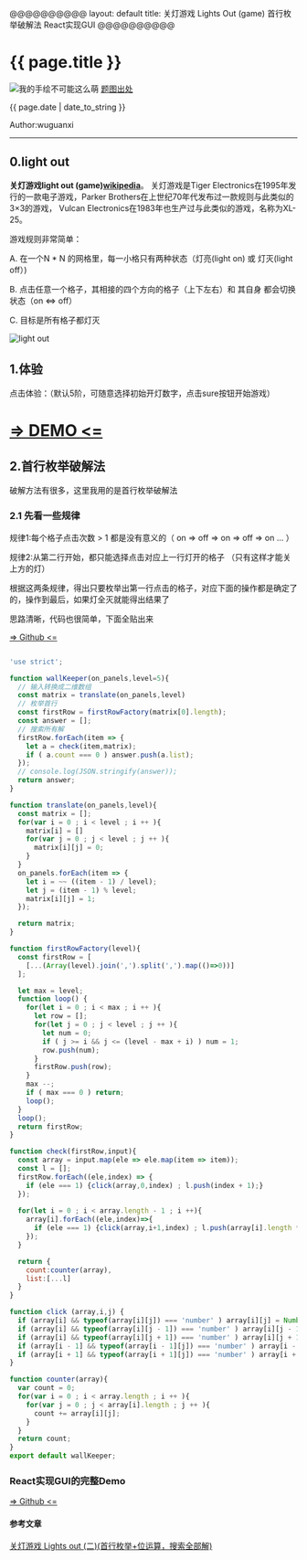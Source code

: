 @@@@@@@@@@
layout: default
title: 关灯游戏 Lights Out (game) 首行枚举破解法  React实现GUI
@@@@@@@@@@

# {{ page.title }}

![我的手绘不可能这么萌](/blog/images/blog/abfbc34c30be57c03ea127a1c5887340.jpg)
[题图出处](https://www.duitang.com/blog/?id=605367212)

{{ page.date | date_to_string }}

Author:wuguanxi

***

## 0.light out 
**关灯游戏light out (game)[wikipedia](https://en.wikipedia.org/wiki/Lights_Out_(game))**。
关灯游戏是Tiger Electronics在1995年发行的一款电子游戏，Parker Brothers在上世纪70年代发布过一款规则与此类似的3×3的游戏， Vulcan Electronics在1983年也生产过与此类似的游戏，名称为XL-25。

游戏规则非常简单：

A. 在一个N * N 的网格里，每一小格只有两种状态（灯亮(light on) 或 灯灭(light off）)

B. 点击任意一个格子，其相接的四个方向的格子（上下左右）和 其自身 都会切换状态（on <=> off）

C. 目标是所有格子都灯灭


![light out](https://upload.wikimedia.org/wikipedia/commons/thumb/a/a9/LightsOutIllustration.svg/1460px-LightsOutIllustration.svg.png)

## 1.体验
点击体验：（默认5阶，可随意选择初始开灯数字，点击sure按钮开始游戏）

# [=> DEMO <=](/blog/light_out)

## 2.首行枚举破解法
破解方法有很多，这里我用的是首行枚举破解法

### 2.1 先看一些规律

规律1:每个格子点击次数 > 1 都是没有意义的（ on => off => on => off => on ... ）

规律2:从第二行开始，都只能选择点击对应上一行灯开的格子 （只有这样才能关上方的灯）

根据这两条规律，得出只要枚举出第一行点击的格子，对应下面的操作都是确定了的，操作到最后，如果灯全灭就能得出结果了

思路清晰，代码也很简单，下面全贴出来

[=> Github <=](https://github.com/Rococolate/checkio/blob/master/Wall_Keeper/index.js)

```js

'use strict';

function wallKeeper(on_panels,level=5){
  // 输入转换成二维数组
  const matrix = translate(on_panels,level)
  // 枚举首行 
  const firstRow = firstRowFactory(matrix[0].length);
  const answer = [];
  // 搜索所有解
  firstRow.forEach(item => {
    let a = check(item,matrix);
    if ( a.count === 0 ) answer.push(a.list);
  });
  // console.log(JSON.stringify(answer));
  return answer;
}

function translate(on_panels,level){
  const matrix = [];
  for(var i = 0 ; i < level ; i ++ ){
    matrix[i] = []
    for(var j = 0 ; j < level ; j ++ ){
      matrix[i][j] = 0;
    }
  }
  on_panels.forEach(item => {
    let i = ~~ ((item - 1) / level);
    let j = (item - 1) % level;
    matrix[i][j] = 1;
  });

  return matrix;
}

function firstRowFactory(level){
  const firstRow = [
    [...(Array(level).join(',').split(',').map(()=>0))]
  ];

  let max = level;
  function loop() {
    for(let i = 0 ; i < max ; i ++ ){
      let row = [];
      for(let j = 0 ; j < level ; j ++ ){
        let num = 0;
        if ( j >= i && j <= (level - max + i) ) num = 1;
        row.push(num);
      }
      firstRow.push(row);
    } 
    max --;
    if ( max === 0 ) return;
    loop();
  }
  loop();
  return firstRow;
}

function check(firstRow,input){
  const array = input.map(ele => ele.map(item => item));
  const l = [];
  firstRow.forEach((ele,index) => {
    if (ele === 1) {click(array,0,index) ; l.push(index + 1);}
  });
  
  for(let i = 0 ; i < array.length - 1 ; i ++){
    array[i].forEach((ele,index)=>{
      if (ele === 1) {click(array,i+1,index) ; l.push(array[i].length * (i + 1) + index + 1);}
    });
  }

  return {
    count:counter(array),
    list:[...l]
  }
}

function click (array,i,j) {
  if (array[i] && typeof(array[i][j]) === 'number' ) array[i][j] = Number(!array[i][j]);
  if (array[i] && typeof(array[i][j - 1]) === 'number' ) array[i][j - 1] = Number(!array[i][j - 1]);
  if (array[i] && typeof(array[i][j + 1]) === 'number' ) array[i][j + 1] = Number(!array[i][j + 1]);
  if (array[i - 1] && typeof(array[i - 1][j]) === 'number' ) array[i - 1][j] = Number(!array[i - 1][j]);
  if (array[i + 1] && typeof(array[i + 1][j]) === 'number' ) array[i + 1][j] = Number(!array[i + 1][j]);
}

function counter(array){
  var count = 0;
  for(var i = 0 ; i < array.length ; i ++ ){
    for(var j = 0 ; j < array[i].length ; j ++ ){
      count += array[i][j];
    }
  }
  return count;
}
export default wallKeeper;

```

### React实现GUI的完整Demo
[=> Github <=](https://github.com/Rococolate/checkio/tree/master/Wall_Keeper)

#### 参考文章

[ 关灯游戏 Lights out (二)(首行枚举+位运算，搜索全部解)](http://blog.csdn.net/mhl_1208980380/article/details/54618002)




